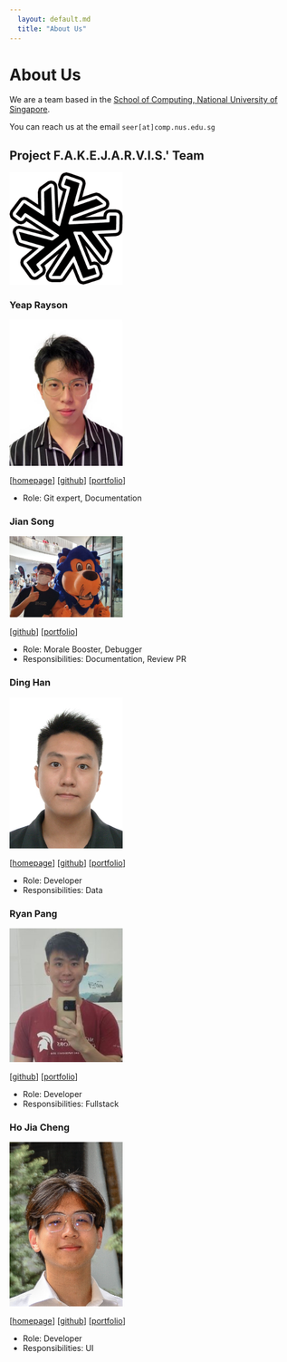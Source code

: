 ```yaml
---
  layout: default.md
  title: "About Us"
---
```


# About Us

We are a team based in the [School of Computing, National University of Singapore](http://www.comp.nus.edu.sg).

You can reach us at the email `seer[at]comp.nus.edu.sg`

## Project F.A.K.E.J.A.R.V.I.S.' Team
<img src="images/fakejarvis.png" width="200px">

### Yeap Rayson

<img src="images/respirayson.png" width="200px">

[[homepage](http://linkedin.com/in/rayson-yeap)]
[[github](https://github.com/respirayson)]
[[portfolio](team/respirayson.md)]

* Role: Git expert, Documentation

### Jian Song

<img src="images/raydenlim.png" width="200px">

[[github](http://github.com/raydenlim)]
[[portfolio](team/raydenlim.md)]

* Role: Morale Booster, Debugger
* Responsibilities: Documentation, Review PR

### Ding Han

<img src="images/ldinghan.png" width="200px">

[[homepage](http://linkedin.com/in/dinghanlim/)]
[[github](http://github.com/ldinghan)]
[[portfolio](team/ldinghan.md)]

* Role: Developer
* Responsibilities: Data

### Ryan Pang

<img src="images/originalidk.png" width="200px">

[[github](https://github.com/Originalidk)]
[[portfolio](team/originalidk.md)]

* Role: Developer
* Responsibilities: Fullstack

### Ho Jia Cheng

<img src="images/wesho1107.png" width="200px">

[[homepage](http://linkedin.com/in/wesleyhojiacheng/)]
[[github](http://github.com/wesho1107)]
[[portfolio](team/wesho1107.md)]

* Role: Developer
* Responsibilities: UI
